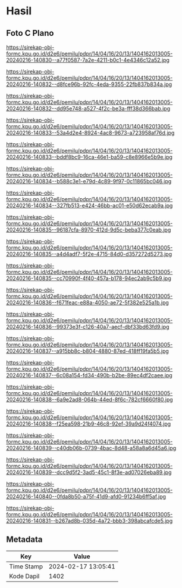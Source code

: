 # Hasil

## Foto C Plano

https://sirekap-obj-formc.kpu.go.id/d2e6/pemilu/pdpr/14/04/16/20/13/1404162013005-20240216-140830--a77f0587-7a2e-4211-b0c1-4e4346c12a52.jpg

https://sirekap-obj-formc.kpu.go.id/d2e6/pemilu/pdpr/14/04/16/20/13/1404162013005-20240216-140832--d8fce96b-92fc-4eda-9355-22fb837b834a.jpg

https://sirekap-obj-formc.kpu.go.id/d2e6/pemilu/pdpr/14/04/16/20/13/1404162013005-20240216-140832--dd95e748-a527-4f2c-be3a-fff38d366bab.jpg

https://sirekap-obj-formc.kpu.go.id/d2e6/pemilu/pdpr/14/04/16/20/13/1404162013005-20240216-140833--53a4d2e4-8924-4ac8-9673-a723958af76d.jpg

https://sirekap-obj-formc.kpu.go.id/d2e6/pemilu/pdpr/14/04/16/20/13/1404162013005-20240216-140833--bddf8bc9-16ca-46e1-ba59-c8e8966e5b9e.jpg

https://sirekap-obj-formc.kpu.go.id/d2e6/pemilu/pdpr/14/04/16/20/13/1404162013005-20240216-140834--b588c3e1-e79d-4c89-9f97-0c11865bc046.jpg

https://sirekap-obj-formc.kpu.go.id/d2e6/pemilu/pdpr/14/04/16/20/13/1404162013005-20240216-140834--327fb513-e424-46bb-ac01-e50d62ecab9a.jpg

https://sirekap-obj-formc.kpu.go.id/d2e6/pemilu/pdpr/14/04/16/20/13/1404162013005-20240216-140835--96187cfa-8970-412d-9d5c-beba377c0eab.jpg

https://sirekap-obj-formc.kpu.go.id/d2e6/pemilu/pdpr/14/04/16/20/13/1404162013005-20240216-140835--a4d4adf7-5f2e-4715-84d0-d357272d5273.jpg

https://sirekap-obj-formc.kpu.go.id/d2e6/pemilu/pdpr/14/04/16/20/13/1404162013005-20240216-140835--cc70990f-4f40-457a-b178-94ec2ab9c5b9.jpg

https://sirekap-obj-formc.kpu.go.id/d2e6/pemilu/pdpr/14/04/16/20/13/1404162013005-20240216-140836--f671feac-e88a-4050-ae72-5f382e525a1b.jpg

https://sirekap-obj-formc.kpu.go.id/d2e6/pemilu/pdpr/14/04/16/20/13/1404162013005-20240216-140836--99373e3f-c126-40a7-aecf-dbf33bd63fd9.jpg

https://sirekap-obj-formc.kpu.go.id/d2e6/pemilu/pdpr/14/04/16/20/13/1404162013005-20240216-140837--a915bb8c-b804-4880-87ed-418ff19fa5b5.jpg

https://sirekap-obj-formc.kpu.go.id/d2e6/pemilu/pdpr/14/04/16/20/13/1404162013005-20240216-140837--6c08a154-fd34-490b-b2be-89ec4df2caee.jpg

https://sirekap-obj-formc.kpu.go.id/d2e6/pemilu/pdpr/14/04/16/20/13/1404162013005-20240216-140838--6a9e2ad8-064b-44ed-8f6c-782cf6660f80.jpg

https://sirekap-obj-formc.kpu.go.id/d2e6/pemilu/pdpr/14/04/16/20/13/1404162013005-20240216-140838--f25ea598-21b9-46c8-92ef-39a9d24f4074.jpg

https://sirekap-obj-formc.kpu.go.id/d2e6/pemilu/pdpr/14/04/16/20/13/1404162013005-20240216-140839--c40db06b-0739-4bac-8d48-a58a8a6d45a6.jpg

https://sirekap-obj-formc.kpu.go.id/d2e6/pemilu/pdpr/14/04/16/20/13/1404162013005-20240216-140839--dcc9d5f2-3ad5-45c1-8f3e-ad07026eba89.jpg

https://sirekap-obj-formc.kpu.go.id/d2e6/pemilu/pdpr/14/04/16/20/13/1404162013005-20240216-140840--0fda8b50-a75f-41d9-afd0-91234b6ff5af.jpg

https://sirekap-obj-formc.kpu.go.id/d2e6/pemilu/pdpr/14/04/16/20/13/1404162013005-20240216-140831--b267ad8b-035d-4a72-bbb3-398abcafcde5.jpg


## Metadata

| Key        | Value               |
| ---------- | ------------------- |
| Time Stamp | 2024-02-17 13:05:41 |
| Kode Dapil | 1402                |



